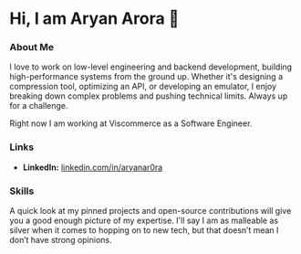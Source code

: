 # Hi, I am Aryan Arora 👋

### About Me
I love to work on low-level engineering and backend development, building high-performance systems from the ground up. Whether it's designing a compression tool, optimizing an API, or developing an emulator, I enjoy breaking down complex problems and pushing technical limits. Always up for a challenge.

Right now I am working at Viscommerce as a Software Engineer.

### Links
- **LinkedIn:** [linkedin.com/in/aryanar0ra](https://www.linkedin.com/in/aryanar0ra/)

### Skills
A quick look at my pinned projects and open-source contributions will give you a good enough picture of my expertise.
I'll say I am as malleable as silver when it comes to hopping on to new tech, but that doesn’t mean I don’t have strong opinions.
